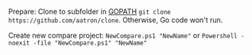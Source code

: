 Prepare:
Clone to subfolder in [GOPATH](https://golang.org/doc/code.html#GOPATH) `git clone https://github.com/aatron/clone`. Otherwise, Go code won't run.

Create new compare project:
`NewCompare.ps1 "NewName"` or `Powershell -noexit -file "NewCompare.ps1" "NewName"`